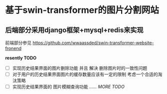# 基于swin-transformer的图片分割网站

## 后端部分采用django框架+mysql+redis来实现

前端部分参见 https://github.com/wwaassded/swin-transformer-website-fronend

**resently TODO**

* [ ]  实现历史结果界面的图片删除功能 并且 解决 删除图片时的一致性问题
* [ ]  对于用户的历史结果界面图片的缓存数量应该有一定的限制 考虑一个合适的淘汰策略
* [ ]  实现历史结果界面的 图片模糊查询功能
  *...... MORE TODO*
